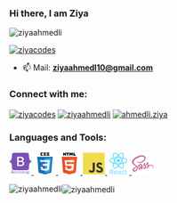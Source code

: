 <h3 align="left">Hi there, I am Ziya</h3>

<p align="left"> <img src="https://komarev.com/ghpvc/?username=ziyaahmedli&label=Profile%20views&color=0e75b6&style=flat" alt="ziyaahmedli" /> </p>

<p align="left"> <a href="https://twitter.com/ziyacodes" target="blank"><img src="https://img.shields.io/twitter/follow/ziyacodes?logo=twitter&style=for-the-badge" alt="ziyacodes" /></a> </p>

- 📫 Mail:  **ziyaahmedl10@gmail.com**

<h3 align="left">Connect with me:</h3>
<p align="left">
<a href="https://twitter.com/ziyacodes" target="blank"><img align="center" src="https://raw.githubusercontent.com/rahuldkjain/github-profile-readme-generator/master/src/images/icons/Social/twitter.svg" alt="ziyacodes" height="30" width="40" /></a>
<a href="https://linkedin.com/in/ziyaahmedli" target="blank"><img align="center" src="https://raw.githubusercontent.com/rahuldkjain/github-profile-readme-generator/master/src/images/icons/Social/linked-in-alt.svg" alt="ziyaahmedli" height="30" width="40" /></a>
<a href="https://instagram.com/ahmedli.ziya" target="blank"><img align="center" src="https://raw.githubusercontent.com/rahuldkjain/github-profile-readme-generator/master/src/images/icons/Social/instagram.svg" alt="ahmedli.ziya" height="30" width="40" /></a>
</p>

<h3 align="left">Languages and Tools:</h3>
<p align="left"> <a href="https://getbootstrap.com" target="_blank" rel="noreferrer"> <img src="https://raw.githubusercontent.com/devicons/devicon/master/icons/bootstrap/bootstrap-plain-wordmark.svg" alt="bootstrap" width="40" height="40"/> </a> <a href="https://www.w3schools.com/css/" target="_blank" rel="noreferrer"> <img src="https://raw.githubusercontent.com/devicons/devicon/master/icons/css3/css3-original-wordmark.svg" alt="css3" width="40" height="40"/> </a> <a href="https://www.w3.org/html/" target="_blank" rel="noreferrer"> <img src="https://raw.githubusercontent.com/devicons/devicon/master/icons/html5/html5-original-wordmark.svg" alt="html5" width="40" height="40"/> </a> <a href="https://developer.mozilla.org/en-US/docs/Web/JavaScript" target="_blank" rel="noreferrer"> <img src="https://raw.githubusercontent.com/devicons/devicon/master/icons/javascript/javascript-original.svg" alt="javascript" width="40" height="40"/> </a> <a href="https://reactjs.org/" target="_blank" rel="noreferrer"> <img src="https://raw.githubusercontent.com/devicons/devicon/master/icons/react/react-original-wordmark.svg" alt="react" width="40" height="40"/> </a> <a href="https://sass-lang.com" target="_blank" rel="noreferrer"> <img src="https://raw.githubusercontent.com/devicons/devicon/master/icons/sass/sass-original.svg" alt="sass" width="40" height="40"/> </a> </p>

<p><img align="left" src="https://github-readme-stats.vercel.app/api/top-langs?username=ziyaahmedli&show_icons=true&theme=dark&locale=en&layout=compact" alt="ziyaahmedli" /></p>

<p><img align="center" src="https://github-readme-streak-stats.herokuapp.com/?user=ziyaahmedli&theme=dark" alt="ziyaahmedli" /></p>
